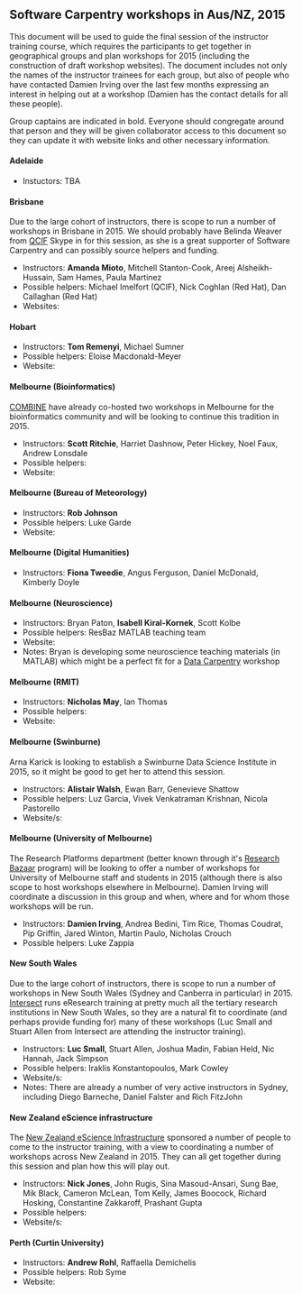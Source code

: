 ## Software Carpentry workshops in Aus/NZ, 2015

This document will be used to guide the final session of the instructor training course, which requires the participants to get together in geographical groups and plan workshops for 2015 (including the construction of draft workshop websites). The document includes not only the names of the instructor trainees for each group, but also of people who have contacted Damien Irving over the last few months expressing an interest in helping out at a workshop (Damien has the contact details for all these people).

Group captains are indicated in bold. Everyone should congregate around that person and they will be given collaborator access to this document so they can update it with website links and other necessary information.

#### Adelaide

* Instuctors: TBA

#### Brisbane

Due to the large cohort of instructors, there is scope to run a number of workshops in Brisbane in 2015. We should probably have Belinda Weaver from [QCIF](http://www.qcif.edu.au/) Skype in for this session, as she is a great supporter of Software Carpentry and can possibly source helpers and funding. 

* Instructors: **Amanda Mioto**, Mitchell Stanton-Cook, Areej Alsheikh-Hussain, Sam Hames, Paula Martinez
* Possible helpers: Michael Imelfort (QCIF), Nick Coghlan (Red Hat), Dan Callaghan (Red Hat)
* Websites:

#### Hobart

* Instructors: **Tom Remenyi**, Michael Sumner  
* Possible helpers: Eloise Macdonald-Meyer  
* Website:  

#### Melbourne (Bioinformatics)

[COMBINE](http://combine.org.au/) have already co-hosted two workshops in Melbourne for the bioinformatics community and will be looking to continue this tradition in 2015.
* Instructors: **Scott Ritchie**, Harriet Dashnow, Peter Hickey, Noel Faux, Andrew Lonsdale
* Possible helpers:
* Website:

#### Melbourne (Bureau of Meteorology)

* Instructors: **Rob Johnson**  
* Possible helpers: Luke Garde  
* Website:  

#### Melbourne (Digital Humanities)

* Instructors: **Fiona Tweedie**, Angus Ferguson, Daniel McDonald, Kimberly Doyle

#### Melbourne (Neuroscience)

* Instructors: Bryan Paton, **Isabell Kiral-Kornek**, Scott Kolbe
* Possible helpers: ResBaz MATLAB teaching team
* Website:
* Notes: Bryan is developing some neuroscience teaching materials (in MATLAB) which might be a perfect fit for a [Data Carpentry](http://datacarpentry.org/) workshop

#### Melbourne (RMIT)

* Instructors: **Nicholas May**, Ian Thomas
* Possible helpers:
* Website:

#### Melbourne (Swinburne)

Arna Karick is looking to establish a Swinburne Data Science Institute in 2015, so it might be good to get her to attend this session.

* Instructors: **Alistair Walsh**, Ewan Barr, Genevieve Shattow
* Possible helpers: Luz Garcia, Vivek Venkatraman Krishnan, Nicola Pastorello
* Website/s:

#### Melbourne (University of Melbourne)

The Research Platforms department (better known through it's [Research Bazaar](http://resbaz.tumblr.com/) program) will be looking to offer a number of workshops for University of Melbourne staff and students in 2015 (although there is also scope to host workshops elsewhere in Melbourne). Damien Irving will coordinate a discussion in this group and when, where and for whom those workshops will be run.
* Instructors: **Damien Irving**, Andrea Bedini, Tim Rice, Thomas Coudrat, Pip Griffin, Jared Winton, Martin Paulo, Nicholas Crouch
* Possible helpers: Luke Zappia

#### New South Wales

Due to the large cohort of instructors, there is scope to run a number of workshops in New South Wales (Sydney and Canberra in particular) in 2015. [Intersect](http://www.intersect.org.au/) runs eResearch training at pretty much all the tertiary research institutions in New South Wales, so they are a natural fit to coordinate (and perhaps provide funding for) many of these workshops (Luc Small and Stuart Allen from Intersect are attending the instructor training). 
* Instructors: **Luc Small**, Stuart Allen, Joshua Madin, Fabian Held, Nic Hannah, Jack Simpson
* Possible helpers: Iraklis Konstantopoulos, Mark Cowley
* Website/s:
* Notes: There are already a number of very active instructors in Sydney, including Diego Barneche, Daniel Falster and Rich FitzJohn 

#### New Zealand eScience infrastructure

The [New Zealand eScience Infrastructure](https://www.nesi.org.nz/) sponsored a number of people to come to the instructor training, with a view to coordinating a number of workshops across New Zealand in 2015. They can all get together during this session and plan how this will play out.
* Instructors: **Nick Jones**, John Rugis, Sina Masoud-Ansari, Sung Bae, Mik Black, Cameron McLean, Tom Kelly, James Boocock, Richard Hosking, Constantine Zakkaroff, Prashant Gupta 
* Possible helpers:
* Website/s:

#### Perth (Curtin University)

* Instructors: **Andrew Rohl**, Raffaella Demichelis
* Possible helpers: Rob Syme
* Website:
















